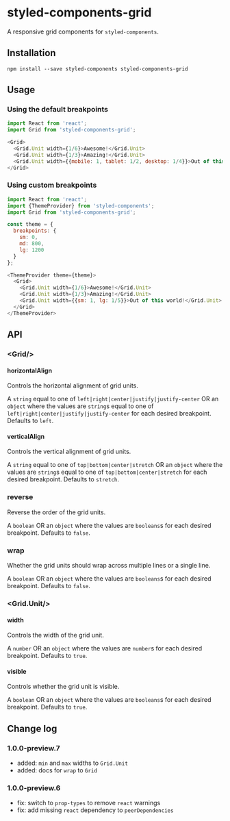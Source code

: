 # styled-components-grid

A responsive grid components for `styled-components`.

## Installation

    npm install --save styled-components styled-components-grid
    
## Usage

### Using the default breakpoints

```js
import React from 'react';
import Grid from 'styled-components-grid';

<Grid>
  <Grid.Unit width={1/6}>Awesome!</Grid.Unit>
  <Grid.Unit width={1/3}>Amazing!</Grid.Unit>
  <Grid.Unit width={{mobile: 1, tablet: 1/2, desktop: 1/4}}>Out of this world!</Grid.Unit>
</Grid>

```

### Using custom breakpoints

```js
import React from 'react';
import {ThemeProvider} from 'styled-components';
import Grid from 'styled-components-grid';

const theme = {
  breakpoints: {
    sm: 0,
    md: 800,
    lg: 1200
  }
};

<ThemeProvider theme={theme}>
  <Grid>
    <Grid.Unit width={1/6}>Awesome!</Grid.Unit>
    <Grid.Unit width={1/3}>Amazing!</Grid.Unit>
    <Grid.Unit width={{sm: 1, lg: 1/5}}>Out of this world!</Grid.Unit>
  </Grid>
</ThemeProvider>

```

## API

### &lt;Grid/&gt;

#### horizontalAlign

Controls the horizontal alignment of grid units.

A `string` equal to one of `left|right|center|justify|justify-center` OR an `object` where the values are `string`s equal to one of `left|right|center|justify|justify-center` for each desired breakpoint. Defaults to `left`.

#### verticalAlign

Controls the vertical alignment of grid units.

A `string` equal to one of `top|bottom|center|stretch` OR an `object` where the values are `string`s equal to one of `top|bottom|center|stretch` for each desired breakpoint. Defaults to `stretch`.

### reverse

Reverse the order of the grid units.

A `boolean` OR an `object` where the values are `booleans`s for each desired breakpoint. Defaults to `false`.

### wrap

Whether the grid units should wrap across multiple lines or a single line.

A `boolean` OR an `object` where the values are `booleans`s for each desired breakpoint. Defaults to `false`.


### &lt;Grid.Unit/&gt;

#### width

Controls the width of the grid unit.

A `number` OR an `object` where the values are `number`s for each desired breakpoint. Defaults to `true`.

#### visible

Controls whether the grid unit is visible.

A `boolean` OR an `object` where the values are `booleans`s for each desired breakpoint. Defaults to `true`.

## Change log

### 1.0.0-preview.7

- added: `min` and `max` widths to `Grid.Unit`
- added: docs for `wrap` to `Grid`

### 1.0.0-preview.6

- fix: switch to `prop-types` to remove `react` warnings
- fix: add missing `react` dependency to `peerDependencies` 